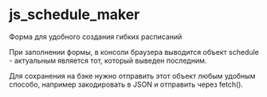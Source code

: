 # js_schedule_maker
Форма для удобного создания гибких расписаний

При заполнении формы, в консоли браузера выводится объект schedule - актуальным является тот, который выведен последним.

Для сохранения на бэке нужно отправить этот объект любым удобным способо, например закодировать в JSON и отправить через fetch().
